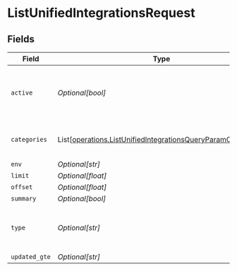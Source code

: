 # ListUnifiedIntegrationsRequest


## Fields

| Field                                                                                                                                  | Type                                                                                                                                   | Required                                                                                                                               | Description                                                                                                                            |
| -------------------------------------------------------------------------------------------------------------------------------------- | -------------------------------------------------------------------------------------------------------------------------------------- | -------------------------------------------------------------------------------------------------------------------------------------- | -------------------------------------------------------------------------------------------------------------------------------------- |
| `active`                                                                                                                               | *Optional[bool]*                                                                                                                       | :heavy_minus_sign:                                                                                                                     | Filter the results for only the workspace's active integrations                                                                        |
| `categories`                                                                                                                           | List[[operations.ListUnifiedIntegrationsQueryParamCategories](../../models/operations/listunifiedintegrationsqueryparamcategories.md)] | :heavy_minus_sign:                                                                                                                     | Filter the results on these categories                                                                                                 |
| `env`                                                                                                                                  | *Optional[str]*                                                                                                                        | :heavy_minus_sign:                                                                                                                     | N/A                                                                                                                                    |
| `limit`                                                                                                                                | *Optional[float]*                                                                                                                      | :heavy_minus_sign:                                                                                                                     | N/A                                                                                                                                    |
| `offset`                                                                                                                               | *Optional[float]*                                                                                                                      | :heavy_minus_sign:                                                                                                                     | N/A                                                                                                                                    |
| `summary`                                                                                                                              | *Optional[bool]*                                                                                                                       | :heavy_minus_sign:                                                                                                                     | N/A                                                                                                                                    |
| `type`                                                                                                                                 | *Optional[str]*                                                                                                                        | :heavy_minus_sign:                                                                                                                     | Filter the results for only this integration type                                                                                      |
| `updated_gte`                                                                                                                          | *Optional[str]*                                                                                                                        | :heavy_minus_sign:                                                                                                                     | N/A                                                                                                                                    |